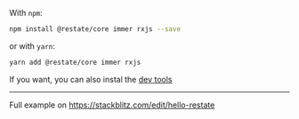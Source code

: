 With `npm`:

```bash
npm install @restate/core immer rxjs --save
```

or with `yarn`:

```bash
yarn add @restate/core immer rxjs
```

If you want, you can also instal the [dev tools](/quick-dev-tools)

---

Full example on https://stackblitz.com/edit/hello-restate
